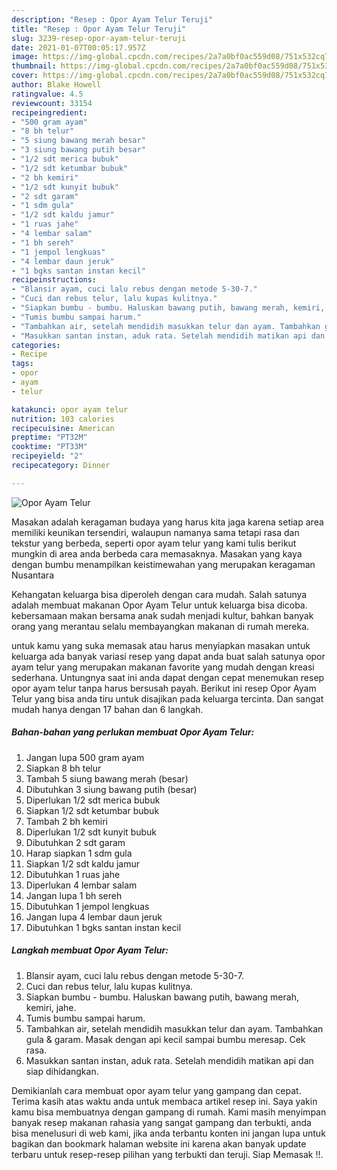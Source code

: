 ```yaml
---
description: "Resep : Opor Ayam Telur Teruji"
title: "Resep : Opor Ayam Telur Teruji"
slug: 3239-resep-opor-ayam-telur-teruji
date: 2021-01-07T00:05:17.957Z
image: https://img-global.cpcdn.com/recipes/2a7a0bf0ac559d08/751x532cq70/opor-ayam-telur-foto-resep-utama.jpg
thumbnail: https://img-global.cpcdn.com/recipes/2a7a0bf0ac559d08/751x532cq70/opor-ayam-telur-foto-resep-utama.jpg
cover: https://img-global.cpcdn.com/recipes/2a7a0bf0ac559d08/751x532cq70/opor-ayam-telur-foto-resep-utama.jpg
author: Blake Howell
ratingvalue: 4.5
reviewcount: 33154
recipeingredient:
- "500 gram ayam"
- "8 bh telur"
- "5 siung bawang merah besar"
- "3 siung bawang putih besar"
- "1/2 sdt merica bubuk"
- "1/2 sdt ketumbar bubuk"
- "2 bh kemiri"
- "1/2 sdt kunyit bubuk"
- "2 sdt garam"
- "1 sdm gula"
- "1/2 sdt kaldu jamur"
- "1 ruas jahe"
- "4 lembar salam"
- "1 bh sereh"
- "1 jempol lengkuas"
- "4 lembar daun jeruk"
- "1 bgks santan instan kecil"
recipeinstructions:
- "Blansir ayam, cuci lalu rebus dengan metode 5-30-7."
- "Cuci dan rebus telur, lalu kupas kulitnya."
- "Siapkan bumbu - bumbu. Haluskan bawang putih, bawang merah, kemiri, jahe."
- "Tumis bumbu sampai harum."
- "Tambahkan air, setelah mendidih masukkan telur dan ayam. Tambahkan gula &amp; garam. Masak dengan api kecil sampai bumbu meresap. Cek rasa."
- "Masukkan santan instan, aduk rata. Setelah mendidih matikan api dan siap dihidangkan."
categories:
- Recipe
tags:
- opor
- ayam
- telur

katakunci: opor ayam telur 
nutrition: 103 calories
recipecuisine: American
preptime: "PT32M"
cooktime: "PT33M"
recipeyield: "2"
recipecategory: Dinner

---
```



![Opor Ayam Telur](https://img-global.cpcdn.com/recipes/2a7a0bf0ac559d08/751x532cq70/opor-ayam-telur-foto-resep-utama.jpg)

Masakan adalah keragaman budaya yang harus kita jaga karena setiap area memiliki keunikan tersendiri, walaupun namanya sama tetapi rasa dan tekstur yang berbeda, seperti opor ayam telur yang kami tulis berikut mungkin di area anda berbeda cara memasaknya. Masakan yang kaya dengan bumbu menampilkan keistimewahan yang merupakan keragaman Nusantara

Kehangatan keluarga bisa diperoleh dengan cara mudah. Salah satunya adalah membuat makanan Opor Ayam Telur untuk keluarga bisa dicoba. kebersamaan makan bersama anak sudah menjadi kultur, bahkan banyak orang yang merantau selalu membayangkan makanan di rumah mereka.



untuk kamu yang suka memasak atau harus menyiapkan masakan untuk keluarga ada banyak variasi resep yang dapat anda buat salah satunya opor ayam telur yang merupakan makanan favorite yang mudah dengan kreasi sederhana. Untungnya saat ini anda dapat dengan cepat menemukan resep opor ayam telur tanpa harus bersusah payah.
Berikut ini resep Opor Ayam Telur yang bisa anda tiru untuk disajikan pada keluarga tercinta. Dan sangat mudah hanya dengan 17 bahan dan 6 langkah.


<!--inarticleads1-->

##### Bahan-bahan yang perlukan membuat Opor Ayam Telur:

1. Jangan lupa 500 gram ayam
1. Siapkan 8 bh telur
1. Tambah 5 siung bawang merah (besar)
1. Dibutuhkan 3 siung bawang putih (besar)
1. Diperlukan 1/2 sdt merica bubuk
1. Siapkan 1/2 sdt ketumbar bubuk
1. Tambah 2 bh kemiri
1. Diperlukan 1/2 sdt kunyit bubuk
1. Dibutuhkan 2 sdt garam
1. Harap siapkan 1 sdm gula
1. Siapkan 1/2 sdt kaldu jamur
1. Dibutuhkan 1 ruas jahe
1. Diperlukan 4 lembar salam
1. Jangan lupa 1 bh sereh
1. Dibutuhkan 1 jempol lengkuas
1. Jangan lupa 4 lembar daun jeruk
1. Dibutuhkan 1 bgks santan instan kecil




<!--inarticleads2-->

##### Langkah membuat  Opor Ayam Telur:

1. Blansir ayam, cuci lalu rebus dengan metode 5-30-7.
1. Cuci dan rebus telur, lalu kupas kulitnya.
1. Siapkan bumbu - bumbu. Haluskan bawang putih, bawang merah, kemiri, jahe.
1. Tumis bumbu sampai harum.
1. Tambahkan air, setelah mendidih masukkan telur dan ayam. Tambahkan gula &amp; garam. Masak dengan api kecil sampai bumbu meresap. Cek rasa.
1. Masukkan santan instan, aduk rata. Setelah mendidih matikan api dan siap dihidangkan.




Demikianlah cara membuat opor ayam telur yang gampang dan cepat. Terima kasih atas waktu anda untuk membaca artikel resep ini. Saya yakin kamu bisa membuatnya dengan gampang di rumah. Kami masih menyimpan banyak resep makanan rahasia yang sangat gampang dan terbukti, anda bisa menelusuri di web kami, jika anda terbantu konten ini jangan lupa untuk bagikan dan bookmark halaman website ini karena akan banyak update terbaru untuk resep-resep pilihan yang terbukti dan teruji. Siap Memasak !!. 
